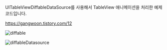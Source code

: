 UITableViewDiffableDataSource를 사용해서 TableView 애니메이션을 처리한 예제 코드입니다.

https://gangwoon.tistory.com/12

![diffable](https://user-images.githubusercontent.com/48466830/91635240-c0f80c00-ea31-11ea-90e6-04c89e4683fd.gif)

![diffableDatasource](https://user-images.githubusercontent.com/48466830/91635238-bdfd1b80-ea31-11ea-8139-7048b70d916d.gif)

